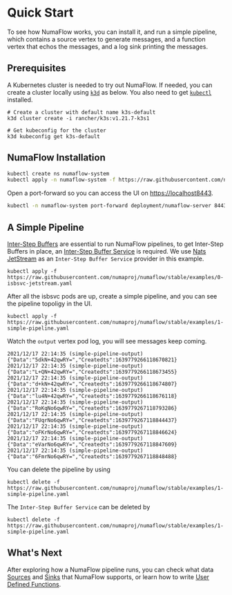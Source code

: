 # Quick Start

To see how NumaFlow works, you can install it, and run a simple pipeline, which contains a source vertex to generate messages, and a function vertex that echos the messages, and a log sink printing the messages.

## Prerequisites

A Kubernetes cluster is needed to try out NumaFlow. If needed, you can create a cluster locally using
[`k3d`](https://k3d.io/) as below. You also need to get [`kubectl`](https://kubernetes.io/docs/tasks/tools/install-kubectl/) installed.

```shell
# Create a cluster with default name k3s-default
k3d cluster create -i rancher/k3s:v1.21.7-k3s1

# Get kubeconfig for the cluster
k3d kubeconfig get k3s-default
```

## NumaFlow Installation

```sh
kubectl create ns numaflow-system
kubectl apply -n numaflow-system -f https://raw.githubusercontent.com/numaproj/numaflow/stable/config/install.yaml

```

Open a port-forward so you can access the UI on [https://localhost8443](https://localhost8443).

```sh
kubectl -n numaflow-system port-forward deployment/numaflow-server 8443:8443
```

## A Simple Pipeline

[Inter-Step Buffers](./INTER_STEP_BUFFER.md) are essential to run NumaFlow pipelines, to get Inter-Step Buffers in place, an [Inter-Step Buffer Service](./INTER_STEP_BUFFER_SERVICE.md) is required. We use [Nats JetStream](https://docs.nats.io/nats-concepts/jetstream) as an `Inter-Step Buffer Service` provider in this example.

```shell
kubectl apply -f https://raw.githubusercontent.com/numaproj/numaflow/stable/examples/0-isbsvc-jetstream.yaml
```

After all the isbsvc pods are up, create a simple pipeline, and you can see the pipeline topoligy in the UI.

```shell
kubectl apply -f https://raw.githubusercontent.com/numaproj/numaflow/stable/examples/1-simple-pipeline.yaml
```

Watch the `output` vertex pod log, you will see messages keep coming.

```
2021/12/17 22:14:35 (simple-pipeline-output) {"Data":"5dkN+42qwRY=","Createdts":1639779266118670821}
2021/12/17 22:14:35 (simple-pipeline-output) {"Data":"L+QN+42qwRY=","Createdts":1639779266118673455}
2021/12/17 22:14:35 (simple-pipeline-output) {"Data":"d+kN+42qwRY=","Createdts":1639779266118674807}
2021/12/17 22:14:35 (simple-pipeline-output) {"Data":"lu4N+42qwRY=","Createdts":1639779266118676118}
2021/12/17 22:14:35 (simple-pipeline-output) {"Data":"RoKqNo6qwRY=","Createdts":1639779267118793286}
2021/12/17 22:14:35 (simple-pipeline-output) {"Data":"FUqrNo6qwRY=","Createdts":1639779267118844437}
2021/12/17 22:14:35 (simple-pipeline-output) {"Data":"oFKrNo6qwRY=","Createdts":1639779267118846624}
2021/12/17 22:14:35 (simple-pipeline-output) {"Data":"eVarNo6qwRY=","Createdts":1639779267118847609}
2021/12/17 22:14:35 (simple-pipeline-output) {"Data":"6FmrNo6qwRY=","Createdts":1639779267118848488}
```

You can delete the pipeline by using

```shell
kubectl delete -f https://raw.githubusercontent.com/numaproj/numaflow/stable/examples/1-simple-pipeline.yaml
```

The `Inter-Step Buffer Service` can be deleted by

```shell
kubectl delete -f https://raw.githubusercontent.com/numaproj/numaflow/stable/examples/1-simple-pipeline.yaml
```

## What's Next

After exploring how a NumaFlow pipeline runs, you can check what data [Sources](./sources/GENERATOR.md) and [Sinks](./sinks/KAFKA.md) that NumaFlow supports, or learn how to write [User Defined Functions](./USER_DEFINED_FUNCTIONS.md).
